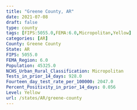 ```yaml
---
title: "Greene County, AR"
date: 2021-07-08
draft: false
type: county
tags: [FIPS:5055.0,FEMA:6.0,Micropolitan,Yellow]
categories: [AR]
County: Greene County
State: AR
FIPS: 5055.0
FEMA_Region: 6.0
Population: 45325.0
NCHS_Urban_Rural_Classification: Micropolitan
Tests_in_prior_14_days: 928.0
Fourteen_day_test_rate_per_100000: 2047.0
Percent_Positivity_in_prior_14_days: 0.056
Level: Yellow
url: /states/AR/greene-county
---
```



